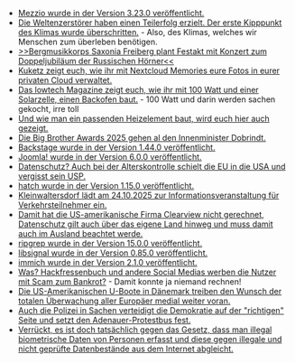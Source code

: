 * [Mezzio wurde in der Version 3.23.0 veröffentlicht.](https://github.com/mezzio/mezzio/releases/tag/3.23.0)
* [Die Weltenzerstörer haben einen Teilerfolg erzielt. Der erste Kipppunkt des Klimas wurde überschritten.](https://www.deutschlandfunk.de/klima-kipppunkte-global-tipping-points-report-100.html) - Also, des Klimas, welches wir Menschen zum überleben benötigen.
* [>>Bergmusikkorps Saxonia Freiberg plant Festakt mit Konzert zum Doppeljubiläum der Russischen Hörner<<](https://knappenverein.de/ein-klang-mit-geschichte-russische-hoerner-erklingen-erstmals-seit-2018-wieder-in-freiberg/)
* [Kuketz zeigt euch, wie ihr mit Nextcloud Memories eure Fotos in eurer privaten Cloud verwaltet.](https://www.kuketz-blog.de/fotos-verwalten-und-teilen-mit-nextcloud-memories-nextcloud-teil-7/)
* [Das lowtech Magazine zeigt euch, wie ihr mit 100 Watt und einer Solarzelle, einen Backofen baut.](https://solar.lowtechmagazine.com/2025/10/how-to-build-a-solar-powered-electric-oven/) - 100 Watt und darin werden sachen gekocht, irre toll
* [Und wie man ein passenden Heizelement baut, wird euch hier auch gezeigt.](https://solar.lowtechmagazine.com/2025/10/how-to-build-an-electric-heating-element-from-scratch/)
* [Die Big Brother Awards 2025 gehen al den Innenminister Dobrindt.](https://netzpolitik.org/2025/big-brother-awards-ueberwachungs-oscar-geht-an-innenminister-dobrindt/)
* [Backstage wurde in der Version 1.44.0 veröffentlicht.](https://github.com/backstage/backstage/releases/tag/v1.44.0)
* [Joomla! wurde in der Version 6.0.0 veröffentlicht.](https://github.com/joomla/joomla-cms/releases/tag/6.0.0)
* [Datenschutz? Auch bei der Alterskontrolle schielt die EU in die USA und vergisst sein USP.](https://netzpolitik.org/2025/erklaerung-zu-alterskontrollen-25-eu-staaten-waehlen-den-billigen-weg/)
* [hatch wurde in der Version 1.15.0 veröffentlicht.](https://github.com/pypa/hatch/releases/tag/hatch-v1.15.0)
* [Kleinwaltersdorf lädt am 24.10.2025 zur Informationsveranstaltung für Verkehrsteilnehmer ein.](https://kleinwaltersdorf.de/index.php/2025/10/15/informationsveranstaltung-fuer-verkehrsteilnehmer/)
* [Damit hat die US-amerikanische Firma Clearview nicht gerechnet, Datenschutz gilt auch über das eigene Land hinweg und muss damit auch im Ausland beachtet werde.](https://netzpolitik.org/2025/britisches-gericht-zu-clearview-ai-datenschutz-gilt-auch-fuer-biometrische-ueberwachung-aus-dem-ausland/)
* [ripgrep wurde in der Version 15.0.0 veröffentlicht.](https://github.com/BurntSushi/ripgrep/releases/tag/15.0.0)
* [libsignal wurde in der Version 0.85.0 veröffentlicht.](https://github.com/signalapp/libsignal/releases/tag/v0.85.0)
* [immich wurde in der Version 2.1.0 veröffentlicht.](https://github.com/immich-app/immich/releases/tag/v2.1.0)
* [Was? Hackfressenbuch und andere Social Medias werben die Nutzer mit Scam zum Bankrot?](https://netzpolitik.org/2025/angebliche-online-investments-eine-automatisierte-betrugsmaschine/) - Damit konnte ja niemand rechnen!
* [Die US-Amerikanischen U-Boote in Dänemark treiben den Wunsch der totalen Überwachung aller Europäer medial weiter voran.](https://netzpolitik.org/2025/absurd-und-respektlos-daenischer-justizminister-diskreditiert-chatkontrolle-proteste/)
* [Auch die Polizei in Sachen verteidigt die Demokratie auf der "richtigen" Seite und setzt den Adenauer-Protestbus fest.](https://netzpolitik.org/2025/adenauer-protestbus-ermittlungen-mit-schlagseite/)
* [Verrückt, es ist doch tatsächlich gegen das Gesetz, dass man illegal biometrische Daten von Personen erfasst und diese gegen illegale und nicht geprüfte Datenbestände aus dem Internet abgleicht.](https://netzpolitik.org/2025/biometrische-ueberwachung-koerperdaten-sind-keine-freie-verfuegungsmasse/)
